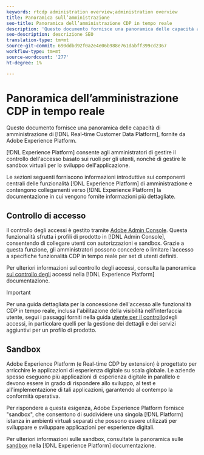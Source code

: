 ```yaml
---
keywords: rtcdp administration overview;administration overview
title: Panoramica sull’amministrazione
seo-title: Panoramica dell’amministrazione CDP in tempo reale
description: 'Questo documento fornisce una panoramica delle capacità amministrative della piattaforma dati cliente in tempo reale, basata su Adobe Experience Platform. '
seo-description: descrizione SEO
translation-type: tm+mt
source-git-commit: 690ddbd92f0a2e4e06b988e761dabff399cd2367
workflow-type: tm+mt
source-wordcount: '277'
ht-degree: 1%

---
```



# Panoramica dell’amministrazione CDP in tempo reale

Questo documento fornisce una panoramica delle capacità di amministrazione di [!DNL Real-time Customer Data Platform], fornite da Adobe Experience Platform.

[!DNL Experience Platform] consente agli amministratori di gestire il controllo dell&#39;accesso basato sui ruoli per gli utenti, nonché di gestire le sandbox virtuali per lo sviluppo dell&#39;applicazione.

Le sezioni seguenti forniscono informazioni introduttive sui componenti centrali delle funzionalità [!DNL Experience Platform] di amministrazione e contengono collegamenti verso [!DNL Experience Platform] la documentazione in cui vengono fornite informazioni più dettagliate.

## Controllo di accesso

Il controllo degli accessi è gestito tramite [Adobe Admin Console](http://adminconsole.adobe.com). Questa funzionalità sfrutta i profili di prodotto in [!DNL Admin Console], consentendo di collegare utenti con autorizzazioni e sandbox. Grazie a questa funzione, gli amministratori possono concedere o limitare l’accesso a specifiche funzionalità CDP in tempo reale per set di utenti definiti.

Per ulteriori informazioni sul controllo degli accessi, consulta la panoramica [sul controllo degli](../../access-control/home.md) accessi nella [!DNL Experience Platform] documentazione.

>[!IMPORTANT]
>
>Per una guida dettagliata per la concessione dell&#39;accesso alle funzionalità CDP in tempo reale, inclusa l&#39;abilitazione della visibilità nell&#39;interfaccia utente, segui i passaggi forniti nella guida [utente per il controllo](../../access-control/ui/overview.md)degli accessi, in particolare quelli per la gestione dei dettagli e dei servizi aggiuntivi per un profilo di prodotto.

## Sandbox

Adobe Experience Platform (e Real-time CDP by extension) è progettato per arricchire le applicazioni di esperienza digitale su scala globale. Le aziende spesso eseguono più applicazioni di esperienza digitale in parallelo e devono essere in grado di rispondere allo sviluppo, al test e all&#39;implementazione di tali applicazioni, garantendo al contempo la conformità operativa.

Per rispondere a questa esigenza, Adobe Experience Platform fornisce &quot;sandbox&quot;, che consentono di suddividere una singola [!DNL Platform] istanza in ambienti virtuali separati che possono essere utilizzati per sviluppare e sviluppare applicazioni per esperienze digitali.

Per ulteriori informazioni sulle sandbox, consultate la panoramica sulle [sandbox](../../sandboxes/home.md) nella [!DNL Experience Platform] documentazione.